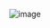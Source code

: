 ![image](https://user-images.githubusercontent.com/57319180/156712628-052d3033-1ba5-429b-8bc1-fffa5a5334ed.png)
